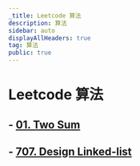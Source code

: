 ```yaml
---
_title: Leetcode 算法
description: 算法
sidebar: auto
displayAllHeaders: true
tag: 算法
public: true
---
```


# Leetcode 算法

## - [01. Two Sum](01.two-sum.md)
## - [707. Design Linked-list](707.design-linked-list.md)